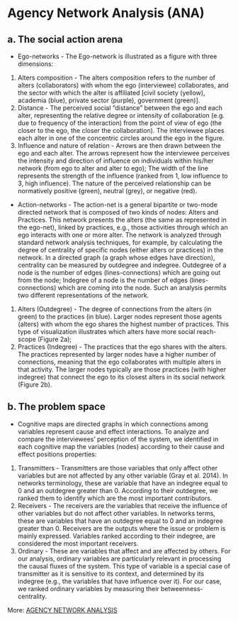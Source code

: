 # Agency Network Analysis (ANA)

## a. The social action arena 
- Ego-networks - The Ego-network is illustrated as a figure with three dimensions:
1) Alters composition - The alters composition refers to the number of alters (collaborators) with whom the ego (interviewee) collaborates, and the sector with which the alter is affiliated [civil society (yellow), academia (blue), private sector (purple), government (green)].
2) Distance - The perceived social “distance” between the ego and each alter, representing the relative degree or intensity of collaboration (e.g. due to frequency of the interaction) from the point of view of ego (the closer to the ego, the closer the collaboration). The interviewee places each alter in one of the concentric circles around the ego in the figure.
3) Influence and nature of relation - Arrows are then drawn between the ego and each alter. The arrows represent how the interviewee perceives the intensity and direction of influence on individuals within his/her network (from ego to alter and alter to ego); The width of the line represents the strength of the influence (ranked from 1, low influence to 3, high influence). The nature of the perceived relationship can be normatively positive (green), neutral (grey), or negative (red).


- Action-networks - The action-net is a general bipartite or two-mode directed network that is composed of two kinds of nodes: Alters and Practices. This network presents the alters (the same as represented in the ego-net), linked by practices, e.g., those activities through which an ego interacts with one or more alter. The network is analyzed through standard network analysis techniques, for example, by calculating the degree of centrality of specific nodes (either alters or practices) in the network. In a directed graph (a graph whose edges have direction), centrality can be measured by outdegree and indegree. Outdegree of a node is the number of edges (lines-connections) which are going out from the node; Indegree of a node is the number of edges (lines-connections) which are coming into the node. Such an analysis permits two different representations of the network.
1) Alters (Outdegree) - The degree of connections from the alters (in green) to the practices (in blue). Larger nodes represent those agents (alters) with whom the ego shares the highest number of practices. This type of visualization illustrates which alters have more social reach-scope (Figure 2a);
2) Practices (Indegree) - The practices that the ego shares with the alters. The practices represented by larger nodes have a higher number of connections, meaning that the ego collaborates with multiple alters in that activity. The larger nodes typically are those practices (with higher indegree) that connect the ego to its closest alters in its social network (Figure 2b).

## b.  The problem space

- Cognitive maps are directed graphs in which connections among variables represent cause and effect interactions. To analyze and compare the interviewees’ perception of the system, we identified in each cognitive map the variables (nodes) according to their cause and effect positions properties:
1) Transmitters - Transmitters are those variables that only affect other variables but are not affected by any other variable (Gray et al. 2014). In networks terminology, these are variable that have an indegree equal to 0 and an outdegree greater than 0. According to their outdegree, we ranked them to identify which are the most important contributors. 
2) Receivers - The receivers are the variables that receive the influence of other variables but do not affect other variables. In networks terms, these are variables that have an outdegree equal to 0 and an indegree greater than 0. Receivers are the outputs where the issue or problem is mainly expressed. Variables ranked according to their indegree, are considered the most important receivers.
3) Ordinary - These are variables that affect and are affected by others. For our analysis, ordinary variables are particularly relevant in processing the causal fluxes of the system. This type of variable is a special case of transmitter as it is sensitive to its context, and determined by its indegree (e.g., the variables that have influence over it). For our case, we ranked ordinary variables by measuring their betweenness- centrality. 

More:
[AGENCY NETWORK ANALYSIS](https://steps-centre.org/pathways-methods-vignettes/agency-network-analysis/)
